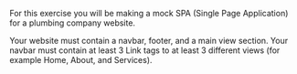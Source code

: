 For this exercise you will be making a mock SPA (Single Page Application) for a plumbing company website.

Your website must contain a navbar, footer, and a main view section. Your navbar must contain at least 3 Link tags to at least 3 different views (for example Home, About, and Services).